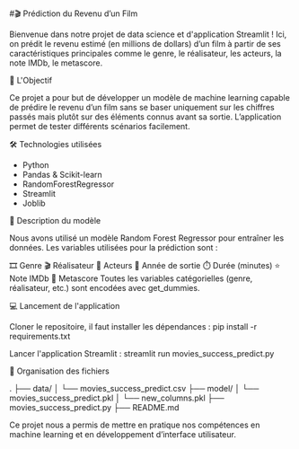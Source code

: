 #🎬 Prédiction du Revenu d’un Film

Bienvenue dans notre projet de data science et d'application Streamlit ! 
Ici, on prédit le revenu estimé (en millions de dollars) d’un film à partir de ses caractéristiques principales comme le genre, le réalisateur, les acteurs, la note IMDb, le metascore.

📌 L'Objectif

Ce projet a pour but de développer un modèle de machine learning capable de prédire le revenu d’un film sans se baser uniquement sur les chiffres passés mais plutôt sur des éléments connus avant sa sortie. L’application permet de tester différents scénarios facilement.

🛠️ Technologies utilisées

- Python
- Pandas & Scikit-learn
- RandomForestRegressor
- Streamlit
- Joblib

🧠 Description du modèle

Nous avons utilisé un modèle Random Forest Regressor pour entraîner les données.
Les variables utilisées pour la prédiction sont :

🎞️ Genre
🎬 Réalisateur
👥 Acteurs
📅 Année de sortie
⏱️ Durée (minutes)
⭐ Note IMDb
🧠 Metascore
Toutes les variables catégorielles (genre, réalisateur, etc.) sont encodées avec get_dummies.

💻 Lancement de l'application

Cloner le repositoire, il faut installer les dépendances :
pip install -r requirements.txt

Lancer l'application Streamlit :
streamlit run movies_success_predict.py

📂 Organisation des fichiers

.
├── data/
│   └── movies_success_predict.csv
├── model/
│   └── movies_success_predict.pkl
│   └── new_columns.pkl
├── movies_success_predict.py
├── README.md


Ce projet nous a permis de mettre en pratique nos compétences en machine learning et en développement d’interface utilisateur.
